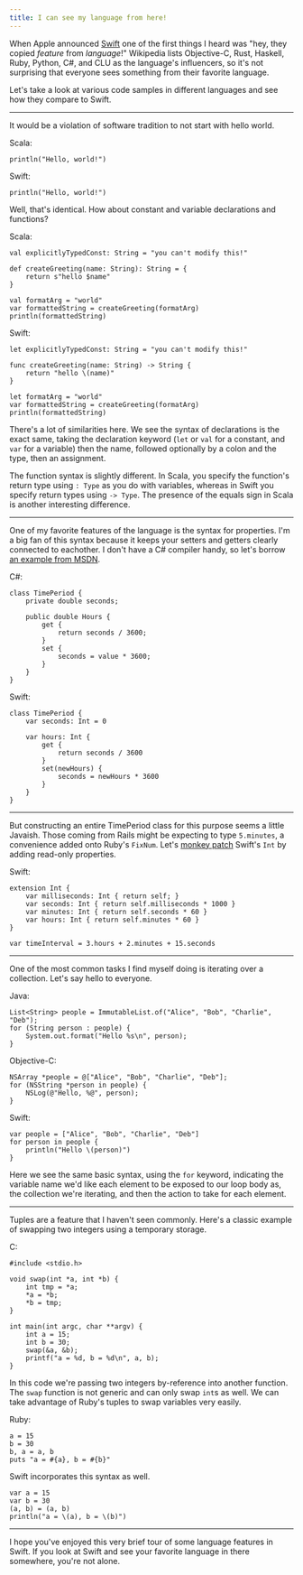```yaml
---
title: I can see my language from here!
---
```


When Apple announced [Swift](https://en.wikipedia.org/wiki/Swift_(programming_language)) one of the first things I heard was "hey, they copied *feature* from *language*!" Wikipedia lists Objective-C, Rust, Haskell, Ruby, Python, C#, and CLU as the language's influencers, so it's not surprising that everyone sees something from their favorite language.

Let's take a look at various code samples in different languages and see how they compare to Swift.

---

It would be a violation of software tradition to not start with hello world.

Scala:

    println("Hello, world!")

Swift:

    println("Hello, world!")


Well, that's identical. How about constant and variable declarations and functions?

Scala:

    val explicitlyTypedConst: String = "you can't modify this!"

    def createGreeting(name: String): String = {
        return s"hello $name"
    }

    val formatArg = "world"
    var formattedString = createGreeting(formatArg)
    println(formattedString)

Swift:

    let explicitlyTypedConst: String = "you can't modify this!"

    func createGreeting(name: String) -> String {
        return "hello \(name)"
    }

    let formatArg = "world"
    var formattedString = createGreeting(formatArg)
    println(formattedString)

There's a lot of similarities here. We see the syntax of declarations is the exact same, taking the declaration keyword (`let` or `val` for a constant, and `var` for a variable) then the name, followed optionally by a colon and the type, then an assignment.

The function syntax is slightly different. In Scala, you specify the function's return type using `: Type` as you do with variables, whereas in Swift you specify return types using `-> Type`. The presence of the equals sign in Scala is another interesting difference.

---

One of my favorite features of the language is the syntax for properties. I'm a big fan of this syntax because it keeps your setters and getters clearly connected to eachother. I don't have a C# compiler handy, so let's borrow [an example from MSDN](http://msdn.microsoft.com/en-us/library/x9fsa0sw.aspx).

C#:

    class TimePeriod {
        private double seconds;

        public double Hours {
            get {
                return seconds / 3600;
            }
            set {
                seconds = value * 3600;
            }
        }
    }

Swift:

    class TimePeriod {
        var seconds: Int = 0
        
        var hours: Int {
            get {
                return seconds / 3600
            }
            set(newHours) {
                seconds = newHours * 3600
            }
        }
    }

---

But constructing an entire TimePeriod class for this purpose seems a little Javaish. Those coming from Rails might be expecting to type `5.minutes`, a convenience added onto Ruby's `FixNum`. Let's [monkey patch](https://en.wikipedia.org/wiki/Monkey_patch) Swift's `Int` by adding read-only properties.

Swift:

    extension Int {
        var milliseconds: Int { return self; }
        var seconds: Int { return self.milliseconds * 1000 }
        var minutes: Int { return self.seconds * 60 }
        var hours: Int { return self.minutes * 60 }
    }

    var timeInterval = 3.hours + 2.minutes + 15.seconds

---

One of the most common tasks I find myself doing is iterating over a collection. Let's say hello to everyone.

Java:

    List<String> people = ImmutableList.of("Alice", "Bob", "Charlie", "Deb");
    for (String person : people) {
        System.out.format("Hello %s\n", person);
    }

Objective-C:

    NSArray *people = @["Alice", "Bob", "Charlie", "Deb"];
    for (NSString *person in people) {
        NSLog(@"Hello, %@", person);
    }

Swift:

    var people = ["Alice", "Bob", "Charlie", "Deb"]
    for person in people {
        println("Hello \(person)")
    }

Here we see the same basic syntax, using the `for` keyword, indicating the variable name we'd like each element to be exposed to our loop body as, the collection we're iterating, and then the action to take for each element.

---

Tuples are a feature that I haven't seen commonly. Here's a classic example of swapping two integers using a temporary storage.

C:

    #include <stdio.h>

    void swap(int *a, int *b) {
        int tmp = *a;
        *a = *b;
        *b = tmp;
    }

    int main(int argc, char **argv) {
        int a = 15;
        int b = 30;
        swap(&a, &b);
        printf("a = %d, b = %d\n", a, b);
    }

In this code we're passing two integers by-reference into another function. The `swap` function is not generic and can only swap `int`s as well. We can take advantage of Ruby's tuples to swap variables very easily.

Ruby:

    a = 15
    b = 30
    b, a = a, b
    puts "a = #{a}, b = #{b}"

Swift incorporates this syntax as well.

    var a = 15
    var b = 30
    (a, b) = (a, b)
    println("a = \(a), b = \(b)")

---

I hope you've enjoyed this very brief tour of some language features in Swift. If you look at Swift and see your favorite language in there somewhere, you're not alone.

